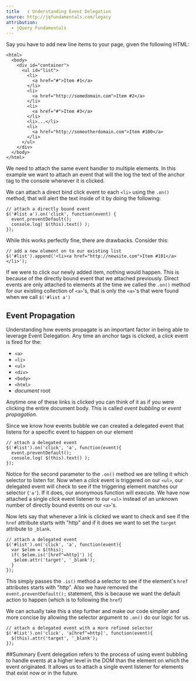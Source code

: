 ```yaml
---
title   : Understanding Event Delegation
source: http://jqfundamentals.com/legacy
attribution: 
  - jQuery Fundamentals
---
```


Say you have to add new line items to your page, given the following HTML:
```
<html>
  <body>
    <div id="container">
      <ul id="list">
        <li>
          <a href="#">Item #1</a>
        </li>
        <li>
          <a href="http://somedomain.com">Item #2</a>
        </li>
        <li>
          <a href="#">Item #3</a>
        </li>
        <li>...</li>
        <li>
          <a href="http://someotherdomain.com">Item #100</a>
        </li>
      </ul>
    </div>
  </body>
</html>
```

We need to attach the same event handler to multiple elements.  In this example we want to attach an event that will the log the text of the anchor tag to the console whenever it is clicked.

We can attach a direct bind click event to each `<li>` using the `.on()` method, that will alert the text inside of it by doing the following:
```
// attach a directly bound event
$('#list a').on('click', function(event) {
  event.preventDefault();
  console.log( $(this).text() );
});
```

While this works perfectly fine, there are drawbacks.  Consider this:
```
// add a new element on to our existing list
$('#list').append('<li><a href="http://newsite.com">Item #101</a></li>');
```
If we were to click our newly added item, nothing would happen.  This is because of the directly bound event that we attached previously.  Direct events are only attached to elements at the time we called the `.on()` method for our existing collection of `<a>`'s, that is only the `<a>`'s that were found when we call `$('#list a')`

## Event Propagation
Understanding how events propagate is an important factor in being able to leverage Event Delegation.  Any time an anchor tags is clicked, a *click* event is fired for the:

* `<a>`
* `<li>`
* `<ul>`
* `<div>`
* `<body>`
* `<html>`
* *document* root

Anytime one of these links is clicked you can think of it as if you were clicking the entire document body.  This is called *event bubbling* or *event propagation*.

Since we know how events bubble we can created a delegated event that listens for a specific event to happen on our element
```
// attach a delegated event
$('#list').on('click', 'a', function(event){
  event.preventDefault();
  console.log( $(this).text() );
});
```
Notice for the second parameter to the `.on()` method we are telling it which selector to listen for.  Now when a *click* event is triggered on our `<ul>`, our delegated event will check to see if the triggering element matches our selector (`'a'`).  If it does, our anonymous function will execute. We have now attached a single *click* event listener to our `<ul>` instead of an unknown number of directly bound events on our `<a>`'s.

Now lets say that whenever a link is clicked we want to check and see if the `href` attribute starts with "http" and if it does we want to set the `target` attribute to `_blank`.
```
// attach a delegated event
$('#list').on('click', 'a', function(event){
  var $elem = $(this);
  if( $elem.is('[href^=http]') ){
   $elem.attr('target', '_blank');
  }
});
```
This simply passes the `.is()` method a selector to see if the element's `href` attributes starts with "http".  Also we have removed the `event.preventDefault();` statement, this is because we want the default action to happen (which is to following the `href`)

We can actually take this a step further and make our code simpiler and more concise by allowing the selector argument to `.on()` do our logic for us.
```
// attach a delegated event with a more refined selector
$('#list').on('click', 'a[href^=http]', function(event){
  $(this).attr('target', '_blank');
});
```

##Summary
Event delegation refers to the process of using event bubbling to handle events at a higher level in the DOM than the element on which the event originated.  It allows us to attach a single event listener for elements that exist now or in the future.
